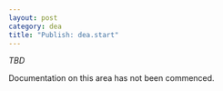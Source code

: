 ```yaml
---
layout: post
category: dea
title: "Publish: dea.start"
---
```


*TBD*

Documentation on this area has not been commenced.
